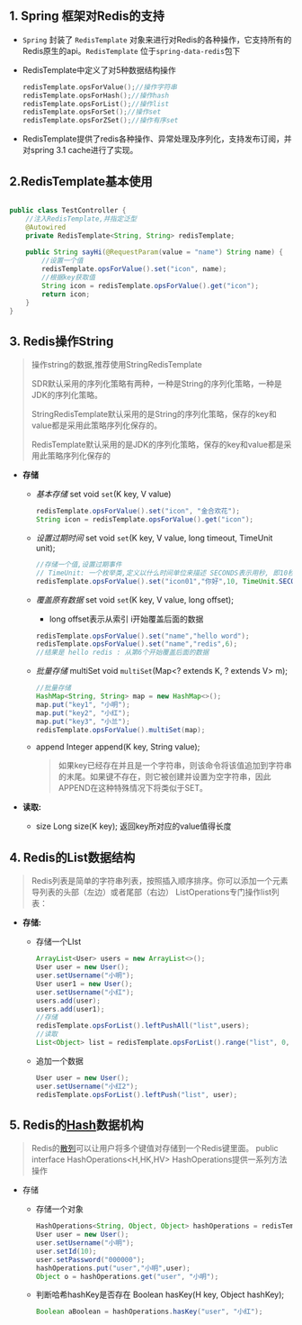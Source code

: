 



## 1. Spring 框架对Redis的支持

- `Spring` 封装了 `RedisTemplate` 对象来进行对Redis的各种操作，它支持所有的Redis原生的api。`RedisTemplate` 位于`spring-data-redis`包下

- RedisTemplate中定义了对5种数据结构操作

  ```cpp
  redisTemplate.opsForValue();//操作字符串
  redisTemplate.opsForHash();//操作hash
  redisTemplate.opsForList();//操作list
  redisTemplate.opsForSet();//操作set
  redisTemplate.opsForZSet();//操作有序set
  ```

- RedisTemplate提供了redis各种操作、异常处理及序列化，支持发布订阅，并对spring 3.1 cache进行了实现。



## 2.RedisTemplate基本使用

```java

public class TestController {
    //注入RedisTemplate,并指定泛型
    @Autowired
    private RedisTemplate<String, String> redisTemplate;
    
    public String sayHi(@RequestParam(value = "name") String name) {
        //设置一个值
        redisTemplate.opsForValue().set("icon", name);
        //根据key获取值
        String icon = redisTemplate.opsForValue().get("icon");
        return icon;
    }
}
```

## 3. Redis操作String 

> 操作string的数据,推荐使用StringRedisTemplate
>
> SDR默认采用的序列化策略有两种，一种是String的序列化策略，一种是JDK的序列化策略。
>
> StringRedisTemplate默认采用的是String的序列化策略，保存的key和value都是采用此策略序列化保存的。
>
> RedisTemplate默认采用的是JDK的序列化策略，保存的key和value都是采用此策略序列化保存的

- **存储**
  - *基本存储*  set void `set`(K key, V value) 

    ```java
    redisTemplate.opsForValue().set("icon", "金合欢花");
    String icon = redisTemplate.opsForValue().get("icon");
    ```

  - *设置过期时间*  set void `set`(K key, V value, long timeout, TimeUnit unit);

    ```java
    //存储一个值,设置过期事件
    // TimeUnit: 一个枚举类,定义以什么时间单位来描述 SECONDS表示用秒, 即10秒后过期
    redisTemplate.opsForValue().set("icon01","你好",10, TimeUnit.SECONDS);
    ```

  - *覆盖原有数据* set void `set`(K key, V value, long offset);

    - long offset表示从索引 i开始覆盖后面的数据

    ```java
    redisTemplate.opsForValue().set("name","hello word");
    redisTemplate.opsForValue().set("name","redis",6);
    //结果是 hello redis : 从第6个开始覆盖后面的数据
    ```

  - *批量存储* multiSet void `multiSet`(Map<? extends K, ? extends V> m);

    ```java
    //批量存储
    HashMap<String, String> map = new HashMap<>();
    map.put("key1", "小明");
    map.put("key2", "小红");
    map.put("key3", "小兰");
    redisTemplate.opsForValue().multiSet(map);
    ```

  - append Integer append(K key, String value);

    > 如果key已经存在并且是一个字符串，则该命令将该值追加到字符串的末尾。如果键不存在，则它被创建并设置为空字符串，因此APPEND在这种特殊情况下将类似于SET。

- **读取:**

  - size Long size(K key); 返回key所对应的value值得长度

## 4. Redis的List数据结构

> Redis列表是简单的字符串列表，按照插入顺序排序。你可以添加一个元素导列表的头部（左边）或者尾部（右边）
> ListOperations专门操作list列表：

- **存储:**

  - 存储一个LIst

    ```java
    ArrayList<User> users = new ArrayList<>();
    User user = new User();
    user.setUsername("小明");
    User user1 = new User();
    user.setUsername("小红");
    users.add(user);
    users.add(user1);
    //存储
    redisTemplate.opsForList().leftPushAll("list",users);
    //读取
    List<Object> list = redisTemplate.opsForList().range("list", 0, -1);
    ```

  - 追加一个数据

    ```java
    User user = new User();
    user.setUsername("小红2");
    redisTemplate.opsForList().leftPush("list", user);
    ```

## 5. Redis的[Hash](https://so.csdn.net/so/search?q=Hash&spm=1001.2101.3001.7020)数据机构

> Redis的[散列](https://so.csdn.net/so/search?q=散列&spm=1001.2101.3001.7020)可以让用户将多个键值对存储到一个Redis键里面。
> public interface HashOperations<H,HK,HV> HashOperations提供一系列方法操作

- 存储

  - 存储一个对象

    ```java
    HashOperations<String, Object, Object> hashOperations = redisTemplate.opsForHash();
    User user = new User();
    user.setUsername("小明");
    user.setId(10);
    user.setPassword("000000");
    hashOperations.put("user","小明",user);
    Object o = hashOperations.get("user", "小明");
    ```

  - 判断哈希hashKey是否存在 Boolean hasKey(H key, Object hashKey); 

    ```java
    Boolean aBoolean = hashOperations.hasKey("user", "小红");
    ```

